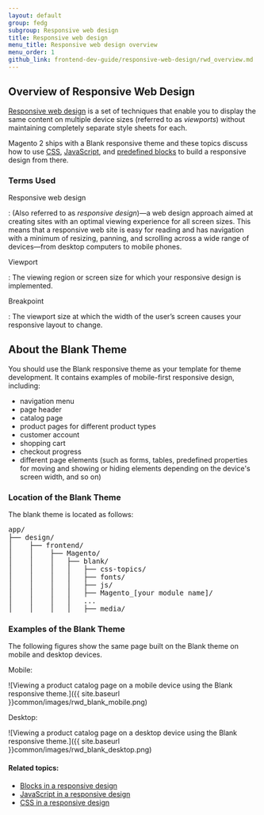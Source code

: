```yaml
---
layout: default
group: fedg
subgroup: Responsive web design
title: Responsive web design
menu_title: Responsive web design overview
menu_order: 1
github_link: frontend-dev-guide/responsive-web-design/rwd_overview.md
---
```


<h2 id="fedg_rwd_overview">Overview of Responsive Web Design</h2>

<a href="http://www.smashingmagazine.com/2011/01/12/standard-for-responsive-web-design/" target="_blank">Responsive web design</a> is a set of techniques that enable you to display the same content on multiple device sizes (referred to as *viewports*) without maintaining completely separate style sheets for each.

Magento 2 ships with a Blank responsive theme and these topics discuss how to use <a href="{{ site.gdeurl }}frontend-dev-guide/css-topics/css-overview.html">CSS</a>, <a href="{{ site.gdeurl }}frontend-dev-guide/javascript/js-mage-plugin.html">JavaScript</a>, and <a href="{{ site.gdeurl }}frontend-dev-guide/responsive-web-design/rwd_blocks.html">predefined blocks</a> to build a responsive design from there.

<h3 id="fedg_rwd_terms">Terms Used</h3>

Responsive web design

:	(Also referred to as *responsive design*)&mdash;a web design approach aimed at creating sites with an optimal viewing experience for all screen sizes. This means that a responsive web site is easy for reading and has navigation with a minimum of resizing, panning, and scrolling across a wide range of devices&mdash;from desktop computers to mobile phones.

Viewport

:	The viewing region or screen size for which your responsive design is implemented.

Breakpoint

:	The viewport size at which the width of the user’s screen causes your responsive layout to change.


<h2 id="fedg_rwd_blank">About the Blank Theme</h2>

You should use the Blank responsive theme as your template for theme development. It contains examples of mobile-first responsive design, including:

*	navigation menu
*	page header
*	catalog page
*	product pages for different product types
*	customer account
*	shopping cart
*	checkout progress
*	different page elements (such as forms, tables, predefined properties for moving and showing or hiding elements depending on the device's screen width, and so on)

<h3 id="fedg_rwd_blank_location">Location of the Blank Theme</h3>

The blank theme is located as follows:

<pre>app/
├── design/
│    ├── frontend/
│    │    ├── Magento/
│    │    │   ├── blank/
│    │    │   │   ├── css-topics/
│    │    │   │   ├── fonts/
│    │    │   │   ├── js/
│    │    │   │   ├── Magento_[your module name]/
│    │    │   │   ...
│    │    │   │   ├── media/</pre>

<h3 id="fedg_rwd_blank_ex">Examples of the Blank Theme</h3>

The following figures show the same page built on the Blank theme on mobile and desktop devices.

Mobile:

![Viewing a product catalog page on a mobile device using the Blank responsive theme.]({{ site.baseurl }}common/images/rwd_blank_mobile.png)

Desktop:

![Viewing a product catalog page on a desktop device using the Blank responsive theme.]({{ site.baseurl }}common/images/rwd_blank_desktop.png)

#### Related topics:

*	<a href="{{ site.gdeurl }}frontend-dev-guide/responsive-web-design/rwd_blocks.html">Blocks in a responsive design</a>
*	<a href="{{ site.gdeurl }}frontend-dev-guide/responsive-web-design/rwd_js.html">JavaScript in a responsive design</a>
*	<a href="{{ site.gdeurl }}frontend-dev-guide/responsive-web-design/rwd_css.html">CSS in a responsive design</a>


